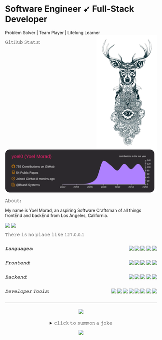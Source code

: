 # Software Engineer ➹ Full-Stack Developer 
Problem Solver | Team Player | Lifelong Learner
<img src="/secretStuff/rh.png" align="right" width="200px" />
<p>𝙶𝚒𝚝𝙷𝚞𝚋 𝚂𝚝𝚊𝚝𝚜: </p>
<p align="left">
<img width="550" src="https://raw.githubusercontent.com/yoel0/profile-unicorn/master/profile-summary-card-output/monokai/0-profile-details.svg" />
<!-- <img src="https://github-readme-stats.vercel.app/api?username=yoel0&count_private=true&include_all_commits=true&theme=monokai&show_icons=true&hide_title=true&hide_border=true&hide=issues" />
</p>
<p align="center">
<img src="https://github-readme-stats.vercel.app/api/top-langs/?username=yoel0&langs_count=10&layout=compact&theme=monokai&hide_title=true&hide_border=true&hide=html,jupyter%20notebook" /> -->
</p>

<p>𝙰𝚋𝚘𝚞𝚝: </p>
<p align="left">
My name is Yoel Morad, an aspiring Software Craftsman of all things frontEnd and backEnd from Los Angeles, California.
</p>
<p align="left">
<a href="https://www.linkedin.com/in/yoelmorad/" target="_blank"><img src="https://img.shields.io/badge/-0072b1?style=plastic&logo=Linkedin&logoColor=white" align="center" /></a>
<a href="mailto:yoelgabriel.m@gmail.com" target="_blank"><img src="https://img.shields.io/badge/-c14438?style=plastic&logo=Gmail&logoColor=white" align="center" /></a>
</p>
<p align="left">
𝚃𝚑𝚎𝚛𝚎 𝚒𝚜 𝚗𝚘 𝚙𝚕𝚊𝚌𝚎 𝚕𝚒𝚔𝚎 𝟷𝟸𝟽.𝟶.𝟶.𝟷
</p>
<h5 style="display: flex; justify-content: space-between; margin: 0; padding: 0;">
<p>𝙻𝚊𝚗𝚐𝚞𝚊𝚐𝚎𝚜: </p>
<p><img src="https://img.shields.io/badge/-JavaScript-white?style=flat-square&logo=javascript" />
<img src="https://img.shields.io/badge/-TypeScript-white?style=flat-square&logo=typescript&logoColor=3178C6" />
<img src="https://img.shields.io/badge/-GraphQL-white?style=flat-square&logo=GraphQL&logoColor=E10098" />
<img src="https://img.shields.io/badge/-HTML5-white?style=flat-square&logo=html5&logoColor=E34F26" />
<img src="https://img.shields.io/badge/-CSS3-white?style=flat-square&logo=css3&logoColor=1572B6" /></p>
</h5>
<h5 style="display: flex; justify-content: space-between; margin: 0; padding: 0;">
<p>𝙵𝚛𝚘𝚗𝚝𝚎𝚗𝚍: </p>
<p><img src="https://img.shields.io/badge/-React-white?style=flat-square&logo=react" />
<img src="https://img.shields.io/badge/-Next.js-white?style=flat-square&logo=next.js&logoColor=000000" />
<img src="https://img.shields.io/badge/-Styled%20Components-white?style=flat-square&logo=styled-components&logoColor=DB7093" />
<img src="https://img.shields.io/badge/-Material%20UI-white?style=flat-square&logo=material-ui&logoColor=0081CB" />
<img src="https://img.shields.io/badge/-Tailwind%20CSS-white?style=flat-square&logo=tailwind%20css&logoColor=38B2AC" /></p>
</h5>
<h5 style="display: flex; justify-content: space-between; margin: 0; padding: 0;">
<p>𝙱𝚊𝚌𝚔𝚎𝚗𝚍: </p>
<p><img src="https://img.shields.io/badge/-MongoDB-white?style=flat-square&logo=mongodb" />
<img src="https://img.shields.io/badge/-Express-white?style=flat-square&logo=Express&logoColor=000000" />
<img src="https://img.shields.io/badge/-Node.js-white?style=flat-square&logo=Node.js" />
<img src="https://img.shields.io/badge/-PostgreSQL-white?style=flat-square&logo=postgresql&logoColor=336791" />
<img src="https://img.shields.io/badge/-Apollo%20GraphQL-white?style=flat-square&logo=Apollo%20GraphQL&logoColor=311C87" /></p>
</h5>
<h5 style="display: flex; justify-content: space-between; margin: 0; padding: 0;">
<p>𝙳𝚎𝚟𝚎𝚕𝚘𝚙𝚎𝚛 𝚃𝚘𝚘𝚕𝚜: </p>
<p><img src="https://img.shields.io/badge/-Git-white?style=flat-square&logo=git" />
<img src="https://img.shields.io/badge/-NPM-white?style=flat-square&logo=NPM" />
<img src="https://img.shields.io/badge/-Yarn-white?style=flat-square&logo=yarn&logoColor=2C8EBB" />
<img src="https://img.shields.io/badge/-Postman-white?style=flat-square&logo=postman&logoColor=FF6C37" />
<img src="https://img.shields.io/badge/-CodeceptJS-white?style=flat-square&logo=codeceptJS&logoColor=F6E05E" />
<img src="https://img.shields.io/badge/-Puppeteer-white?style=flat-square&logo=puppeteer" />
<img src="https://img.shields.io/badge/-Jest-white?style=flat-square&logo=jest&logoColor=C21325" />
<img src="https://img.shields.io/badge/-Jira-white?style=flat-square&logo=Jira%20Software&logoColor=0052CC" /></p>
</h5>

---

<h4 align="center"><img src="/secretStuff/koi.gif" height="100px" /></h4>
<details align="center">
<summary>𝚌𝚕𝚒𝚌𝚔 𝚝𝚘 𝚜𝚞𝚖𝚖𝚘𝚗 𝚊 𝚓𝚘𝚔𝚎</summary>
<img src="https://readme-jokes.vercel.app/api?theme=graywhite" />
</details>
<p align="center">
<img src="https://komarev.com/ghpvc/?username=yoel0&color=dc143c" />
</p>



<!--
**yoel0/yoel0** is a ✨ _special_ ✨ repository because its `README.md` (this file) appears on your GitHub profile.

Here are some ideas to get you started:

- 🔭 I’m currently working on ...
- 🌱 I’m currently learning ...
- 👯 I’m looking to collaborate on ...
- 🤔 I’m looking for help with ...
- 💬 Ask me about ...
- 📫 How to reach me: ...
- 😄 Pronouns: ...
- ⚡ Fun fact: ...
-->
